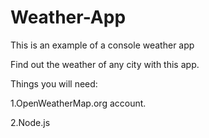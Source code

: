 # Weather-App
This is an example of a console weather app

Find out the weather of any city with this app.
 
 Things you will need:
 
 1.OpenWeatherMap.org account.
 
 2.Node.js
